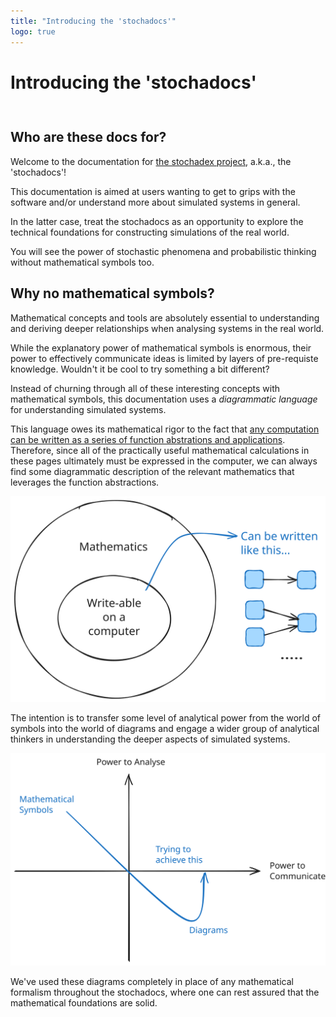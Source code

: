 ```yaml
---
title: "Introducing the 'stochadocs'"
logo: true
---
```


# Introducing the 'stochadocs'
<div style="height:0.75em;"></div>

## Who are these docs for?

Welcome to the documentation for [the stochadex project](https://umbralcalc.github.io/stochadex), a.k.a., the 'stochadocs'!

This documentation is aimed at users wanting to get to grips with the software and/or understand more about simulated systems in general.

In the latter case, treat the stochadocs as an opportunity to explore the technical foundations for constructing simulations of the real world.

You will see the power of stochastic phenomena and probabilistic thinking without mathematical symbols too.

## Why no mathematical symbols?

Mathematical concepts and tools are absolutely essential to understanding and deriving deeper relationships when analysing systems in the real world.

While the explanatory power of mathematical symbols is enormous, their power to effectively communicate ideas is limited by layers of pre-requiste knowledge. Wouldn't it be cool to try something a bit different?

Instead of churning through all of these interesting concepts with mathematical symbols, this documentation uses a _diagrammatic language_ for understanding simulated systems.

This language owes its mathematical rigor to the fact that [any computation can be written as a series of function abstrations and applications](https://en.wikipedia.org/wiki/Lambda_calculus). Therefore, since all of the practically useful mathematical calculations in these pages ultimately must be expressed in the computer, we can always find some diagrammatic description of the relevant mathematics that leverages the function abstractions.

<img src="../assets/maths-to-diagrams.svg" />

The intention is to transfer some level of analytical power from the world of symbols into the world of diagrams and engage a wider group of analytical thinkers in understanding the deeper aspects of simulated systems.

<img src="../assets/diagrams-vs-symbols.svg" width="700"/>

We've used these diagrams completely in place of any mathematical formalism throughout the stochadocs, where one can rest assured that the mathematical foundations are solid.
